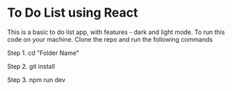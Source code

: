 # To Do List using React 

 This is a basic to do list app, with features - dark and light mode.
 To run this code on your machine. Clone the repo and run the following commands

Step 1. cd "Folder Name" 

Step 2. git install 

Step 3. npm run dev 

